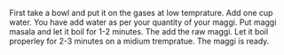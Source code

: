First take a bowl and put it on the gases at low temprature.
Add one cup water. You have add water as per your quantity of your maggi.
Put maggi masala and let it boil for 1-2 minutes. 
The add the raw maggi. 
Let it boil properley for 2-3 minutes on a midium trempratue.
The maggi is ready. 